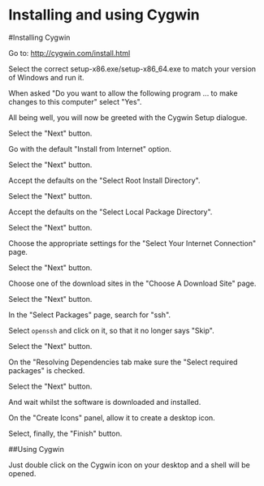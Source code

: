 # Installing and using Cygwin

#Installing Cygwin

Go to: http://cygwin.com/install.html

Select the correct setup-x86.exe/setup-x86_64.exe to match your version of Windows and run it.

When asked "Do you want to allow the following program ... to make changes to this computer" select "Yes".

All being well, you will now be greeted with the Cygwin Setup dialogue.

Select the "Next" button.

Go with the default "Install from Internet" option.

Select the "Next" button.

Accept the defaults on the "Select Root Install Directory".

Select the "Next" button.

Accept the defaults on the "Select Local Package Directory".

Select the "Next" button.

Choose the appropriate settings for the "Select Your Internet Connection" page.

Select the "Next" button.

Choose one of the download sites in the "Choose A Download Site" page.

Select the "Next" button.

In the "Select Packages" page, search for "ssh".

Select `openssh` and click on it, so that it no longer says "Skip".

Select the "Next" button.

On the "Resolving Dependencies tab make sure the "Select required packages" is checked.

Select the "Next" button.

And wait whilst the software is downloaded and installed.

On the "Create Icons" panel, allow it to create a desktop icon.

Select, finally, the "Finish" button.

##Using Cygwin

Just double click on the Cygwin icon on your desktop and a shell will be opened.





